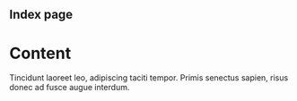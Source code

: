 ## Index page

# Content 

Tincidunt laoreet leo, adipiscing taciti tempor. Primis senectus sapien, risus donec ad fusce augue interdum.
